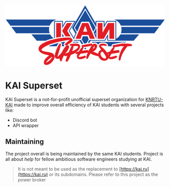![Superset logo](/profile/media/superset-logo-cropped.png)

# KAI Superset

KAI Superset is a not-for-profit unofficial superset organization for [KNRTU-KAI](https://kai.ru) made to improve overall efficiency of KAI students with several projects like:
- Discord bot
- API wrapper

## Maintaining

The project overall is being maintained by the same KAI students. Project is all about *help* for fellow ambitious software engineers studying at KAI.

> It is not meant to be used as the replacement to [https://kai.ru](https://kai.ru) or its subdomains. Please refer to this project as the power broker
